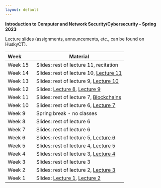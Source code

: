 ```yaml
---
layout: default
---
```


**Introduction to Computer and Network Security/Cybersecurity - Spring 2023**

Lecture slides (assignments, announcements, etc., can be found on HuskyCT).

| Week&emsp;&emsp;| Material           |
|----------|--------------------|
| Week 15 | Slides: rest of lecture 11, recitation|
| Week 14 | Slides: rest of lecture 10, [Lecture 11](./lecture11.pdf)|
| Week 13 | Slides: rest of lecture 9, [Lecture 10](./lecture10.pdf)|
| Week 12 | Slides: [Lecture 8](./lecture8.pdf), [Lecture 9](./lecture9.pdf)|
| Week 11 | Slides: rest of lecture 7, [Blockchains](./blockchains.pdf)|
| Week 10 | Slides: rest of lecture 6, [Lecture 7](./lecture7.pdf)|
| Week 9 | Spring break - no classes|
| Week 8 | Slides: rest of lecture 6|
| Week 7 | Slides: rest of lecture 6|
| Week 6 | Slides: rest of lecture 5, [Lecture 6](./lecture6.pdf)|
| Week 5 | Slides: rest of lecture 4, [Lecture 5](./lecture5.pdf)|
| Week 4 | Slides: rest of lecture 3, [Lecture 4](./lecture4.pdf)|
| Week 3 | Slides: rest of lecture 3|
| Week 2 | Slides: rest of lecture 2, [Lecture 3](./lecture3.pdf)|
| Week 1 | Slides: [Lecture 1](./lecture1.pdf), [Lecture 2](./lecture2.pdf)|